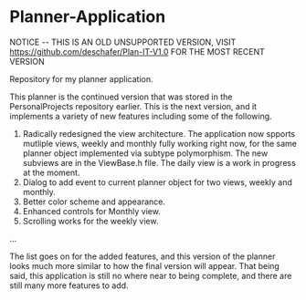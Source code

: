 # Planner-Application
NOTICE -- THIS IS AN OLD UNSUPPORTED VERSION, VISIT https://github.com/deschafer/Plan-IT-V1.0 FOR THE MOST RECENT VERSION

Repository for my planner application.

This planner is the continued version that was stored in the PersonalProjects repository earlier. This is the next version, and it implements a variety of new features including some of the following.

1. Radically redesigned the view architecture. The application now spports mutliple views, weekly and monthly fully working right now, for the same planner object implemented via subtype polymorphism.
  The new subviews are in the ViewBase.h file.
  The daily view is a work in progress at the moment.
2. Dialog to add event to current planner object for two views, weekly and monthly.
3. Better color scheme and appearance.
4. Enhanced controls for Monthly view.
5. Scrolling works for the weekly view.

...

The list goes on for the added features, and this version of the planner looks much more similar to how the final version will appear. That being said, this application is still no where near to being complete, and there are still many more features to add.
